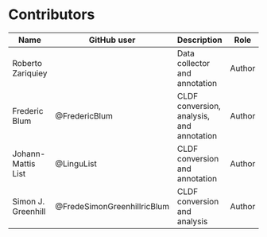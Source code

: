 # Contributors

Name | GitHub user | Description | Role |
--- | --- | --- | --- |
Roberto Zariquiey | | Data collector and annotation | Author |
Frederic Blum | @FredericBlum | CLDF conversion, analysis, and annotation | Author |
Johann-Mattis List | @LinguList| CLDF conversion and annotation | Author |
Simon J. Greenhill | @FredeSimonGreenhillricBlum | CLDF conversion and analysis | Author |
